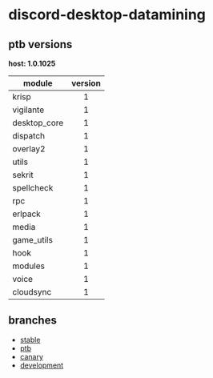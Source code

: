 # discord-desktop-datamining

## ptb versions

**host: 1.0.1025**

| module | version |
| ------ | :-----: |
| krisp | 1 |
| vigilante | 1 |
| desktop_core | 1 |
| dispatch | 1 |
| overlay2 | 1 |
| utils | 1 |
| sekrit | 1 |
| spellcheck | 1 |
| rpc | 1 |
| erlpack | 1 |
| media | 1 |
| game_utils | 1 |
| hook | 1 |
| modules | 1 |
| voice | 1 |
| cloudsync | 1 |

## branches

- [stable](https://github.com/OpenAsar/discord-desktop-datamining/tree/stable)
- [ptb](https://github.com/OpenAsar/discord-desktop-datamining/tree/ptb)
- [canary](https://github.com/OpenAsar/discord-desktop-datamining/tree/canary)
- [development](https://github.com/OpenAsar/discord-desktop-datamining/tree/development)